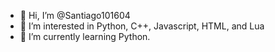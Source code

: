 - 👋 Hi, I’m @Santiago101604
- 👀 I’m interested in Python, C++, Javascript, HTML, and Lua 
- 🌱 I’m currently learning Python.

<!---
Santiago101604/Santiago101604 is a ✨ special ✨ repository because its `README.md` (this file) appears on your GitHub profile.
You can click the Preview link to take a look at your changes.
--->
